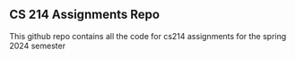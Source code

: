 ## CS 214 Assignments Repo
This github repo contains all the code for cs214 assignments for the spring 2024 semester